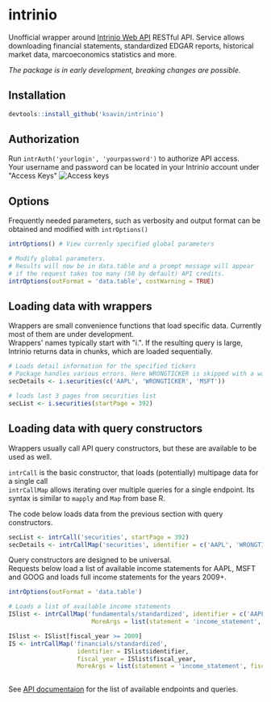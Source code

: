 # intrinio

Unofficial wrapper around [Intrinio Web API](intrinio.com) RESTful API. Service allows downloading financial statements, standardized EDGAR reports, historical market data, marcoeconomics statistics and more.

*The package is in early development, breaking changes are possible.*

## Installation
```r
devtools::install_github('ksavin/intrinio')
```

## Authorization
Run `intrAuth('yourlogin', 'yourpassword')` to authorize API access.   
Your username and password can be located in your Intrinio account under "Access Keys"
![Access keys](https://s28.postimg.org/5oprtc0ml/Access_Keys.png)

## Options
Frequently needed parameters, such as verbosity and output format can be obtained and modified with `intrOptions()`
```r
intrOptions() # View currenly specified global parameters

# Modify global parameters. 
# Results will now be in data.table and a prompt message will appear 
# if the request takes too many (50 by default) API credits.
intrOptions(outFormat = 'data.table', costWarning = TRUE) 
```

## Loading data with wrappers
Wrappers are small convenience functions that load specific data. Currently most of them are under development.  
Wrappers' names typically start with "i.".
If the resulting query is large, Intrinio returns data in chunks, which are loaded sequentially.

```r
# Loads detail information for the specified tickers
# Package handles various errors. Here WRONGTICKER is skipped with a warning
secDetails <- i.securities(c('AAPL', 'WRONGTICKER', 'MSFT')) 

# loads last 3 pages from securities list
secList <- i.securities(startPage = 392) 
```

## Loading data with query constructors
Wrappers usually call API query constructors, but these are available to be used as well.  

`intrCall` is the basic constructor, that loads (potentially) multipage data for a single call   
`intrCallMap` allows iterating over multiple queries for a single endpoint. Its syntax is similar to `mapply` and `Map` from base R.   

The code below loads data from the previous section with query constructors.

```r
secList <- intrCall('securities', startPage = 392)
secDetails <- intrCallMap('securities', identifier = c('AAPL', 'WRONGTICKER', 'MSFT'), idCols = FALSE)
```
Query constructors are designed to be universal.   
Requests below load a list of available income statements for AAPL, MSFT and GOOG and loads full income statements for the years 2009+.
```r
intrOptions(outFormat = 'data.table')

# Loads a list of available income statements
ISlist <- intrCallMap('fundamentals/standardized', identifier = c('AAPL', 'MSFT', 'GOOG'),
                       MoreArgs = list(statement = 'income_statement', type = 'FY'))

ISlist <- ISlist[fiscal_year >= 2009]
IS <- intrCallMap('financials/standardized',
                   identifier = ISlist$identifier,
                   fiscal_year = ISlist$fiscal_year,
                   MoreArgs = list(statement = 'income_statement', fiscal_period = 'FY'))
                       
```
See [API documentaion](http://docs.intrinio.com/) for the list of available endpoints and queries.
